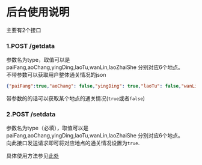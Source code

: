 # 后台使用说明
主要有2个接口
### 1.POST /getdata  
参数名为type，取值可以是paiFang,aoChang,yingDing,laoTu,wanLin,laoZhaiShe
分别对应6个地点。  
不带参数可以获取用户整体通关情况的json  
```json
{"paiFang":true,"aoChang": false,"yingDing": true,"laoTu": false,"wanLin": false,"laoZhaiShe": false}
```
带参数的的话可以获取某个地点的通关情况(`true`或者`false`)

### 2.POST /setdata
参数名为type（必填），取值可以是paiFang,aoChang,yingDing,laoTu,wanLin,laoZhaiShe
分别对应6个地点。  
向此接口发送请求即可将对应地点的通关情况设置为`true`.

具体使用方法参见[此处](https://github.com/Jhon-19/ZeroCup/blob/backend/Backend/src/main/resources/static/index.html)